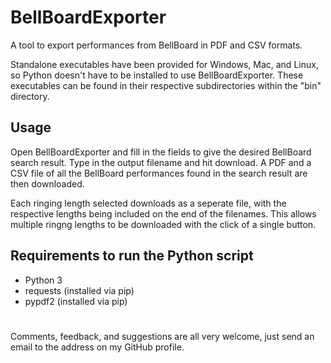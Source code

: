 # BellBoardExporter
A tool to export performances from BellBoard in PDF and CSV formats.

Standalone executables have been provided for Windows, Mac, and Linux, so Python doesn't have to be installed to use BellBoardExporter. These executables can be found in their respective subdirectories within the "bin" directory.

## Usage
Open BellBoardExporter and fill in the fields to give the desired BellBoard search result. Type in the output filename and hit download. A PDF and a CSV file of all the BellBoard performances found in the search result are then downloaded.

Each ringing length selected downloads as a seperate file, with the respective lengths being included on the end of the filenames. This allows multiple ringng lengths to be downloaded with the click of a single button.

## Requirements to run the Python script
* Python 3
* requests (installed via pip)
* pypdf2 (installed via pip)

#
Comments, feedback, and suggestions are all very welcome, just send an email to the address on my GitHub profile.

